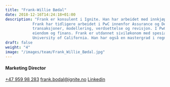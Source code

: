 ```yaml
---
title: "Frank-Willie Bødal"
date: 2018-12-16T14:24:18+01:00
description: "Frank er konsulent i Ignite. Han har arbeidet med innkjøpsprosjekter for selskaper innenfor matvareproduksjon og retail. 
            Frank har tidligere arbeidet i PwC innenfor Assurance og Deals med bred erfaring fra en rekke tjenesteområder som blant annet 
            transaksjoner, modellering, verdsettelse og revisjon. I PwC jobbet han primært med store norske aktører innenfor shipping, 
            eiendom og finans. Frank er utdannet siviløkonom med spesialisering i finansiell økonomi fra Norges Handelshøyskole og 
            University of California. Han har også en mastergrad i regnskap og revisjon fra Handelshøyskolen BI."
draft: false
weight: "4"
image: "/images/team/Frank_Willie_Bødal.jpg"
---
```

#### Marketing Director
<a class="phoneto" href="tel:+47 952 60 850"><i class="fas fa-phone"></i>+47 959 98 283</a>
<a class="mailto" href="mailto:frank.bodal@ignite.no"><i class="fas fa-envelope"></i>frank.bodal@ignite.no</a>
<a class="mailto" href="https://www.linkedin.com/in/frank-willie-b%C3%B8dal-b28bb213b/"><i class="fab fa-linkedin-in"></i>Linkedin</a>
